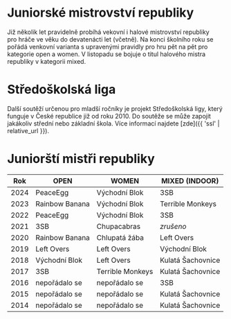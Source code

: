 # Juniorské mistrovství republiky

Již několik let pravidelně probíhá vekovní i halové mistrovství republiky pro&nbsp;hráče ve věku do devatenácti let (včetně). Na konci školního roku se pořádá venkovní varianta s upravenými pravidly pro hru pět na pět pro kategorie open a women. V listopadu se bojuje o titul halového mistra republiky v&nbsp;kategorii mixed.

# Středoškolská liga

Další soutěží určenou pro mladší ročníky je projekt Středoškolská ligy, který funguje v České republice již od roku 2010. Do soutěže se může zapojit jakákoliv střední nebo základní škola. Více informací najdete [zde]({{ 'ssl' | relative_url }}).

# Juniorští mistři republiky

| Rok  | OPEN           | WOMEN            | MIXED (INDOOR)    |
| ---- | -------------- | ---------------- | ----------------- |
| 2024 | PeaceEgg       | Východní Blok    | 3SB               |
| 2023 | Rainbow Banana | Východní Blok    | Terrible Monkeys  |
| 2022 | PeaceEgg       | Východní Blok    | 3SB               |
| 2021 | 3SB            | Chupacabras      | *zrušeno*         |
| 2020 | Rainbow Banana | Chlupatá žába    | Left Overs        |
| 2019 | Left Overs     | Left Overs       | Východní Blok     |
| 2018 | Východní Blok  | Left Overs       | Kulatá Šachovnice |
| 2017 | 3SB            | Terrible Monkeys | Kulatá Šachovnice |
| 2016 | nepořádalo se  | nepořádalo se    | 3SB               |
| 2015 | nepořádalo se  | nepořádalo se    | Kulatá Šachovnice |
| 2014 | nepořádalo se  | nepořádalo se    | Kulatá Šachovnice |
